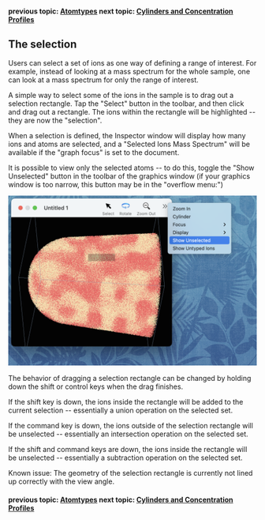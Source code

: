 #### previous topic: [Atomtypes](dAtomtypes.md)  next topic: [Cylinders and Concentration Profiles](Cylinders.md)

## The selection

Users can select a set of ions as one way of defining a range of interest.  For example, instead of looking at a mass spectrum for the whole sample, one can look at a mass spectrum for only the range of interest.

A simple way to select some of the ions in the sample is to drag out a selection rectangle.  Tap the "Select" button in the toolbar, and then click and drag out a rectangle.  The ions within the rectangle will be highlighted -- they are now the "selection".

When a selection is defined, the Inspector window will display how many ions and atoms are selected, and a "Selected Ions Mass Spectrum" will be available if the "graph focus" is set to the document.

It is possible to view only the selected atoms -- to do this, toggle the "Show Unselected" button in the toolbar of the graphics window (if your graphics window is too narrow, this button may be in the "overflow menu:")

![image](../images/OverflowMenu.png "When the graphics window is narrow, toolbar items appear in the overflow menu")

The behavior of dragging a selection rectangle can be changed by holding down the shift or control keys when the drag finishes.

If the shift key is down, the ions inside the rectangle will be added to the current selection -- essentially a union operation on the selected set.

If the command key is down, the ions outside of the selection rectangle will be unselected -- essentially an intersection operation on the selected set.

If the shift and command keys are down, the ions inside the rectangle will be unselected -- essentially a subtraction operation on the selected set.


Known issue:  The geometry of the selection rectangle is currently not lined up correctly with the view angle.

#### previous topic: [Atomtypes](dAtomtypes.md)  next topic: [Cylinders and Concentration Profiles](Cylinders.md)
